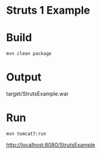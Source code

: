 Struts 1 Example
================

# Build
```term
mvn clean package
```
# Output
target/StrutsExample.war

# Run
```term
mvn tomcat7:run
```

[http://localhost:8080/StrutsExample](http://localhost:8080/StrutsExample)
